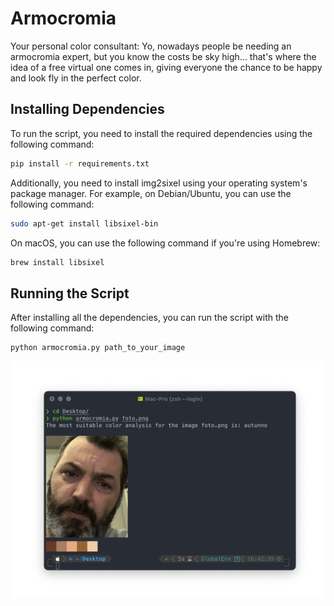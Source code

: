 # Armocromia
Your personal color consultant:
Yo, nowadays people be needing an armocromia expert, but you know the costs be sky high... that's where the idea of a free virtual one comes in, giving everyone the chance to be happy and look fly in the perfect color.

## Installing Dependencies

To run the script, you need to install the required dependencies using the following command:

```bash
pip install -r requirements.txt
```
Additionally, you need to install img2sixel using your operating system's package manager. For example, on Debian/Ubuntu, you can use the following command:
```bash
sudo apt-get install libsixel-bin
```
On macOS, you can use the following command if you're using Homebrew:
```bash
brew install libsixel
```
## Running the Script
After installing all the dependencies, you can run the script with the following command:
```bash
python armocromia.py path_to_your_image

```
<img src="image.png">
